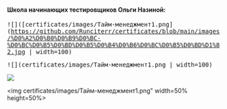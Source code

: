 #### Школа начинающих тестировщиков Ольги Назиной:
<kbd>![]([certificates/images/Тайм-менеджмент1.png](https://github.com/Runciterr/certificates/blob/main/images/%D0%A2%D0%B0%D0%B9%D0%BC-%D0%BC%D0%B5%D0%BD%D0%B5%D0%B4%D0%B6%D0%BC%D0%B5%D0%BD%D1%82.jpg | width=100)</kbd>

<kbd>![](certificates/images/Тайм-менеджмент1.png | width=100)</kbd>

<kbd>![](certificates/images/Тайм-менеджмент1.png)</kbd>

<img certificates/images/Тайм-менеджмент1.png" width=50% height=50%>
